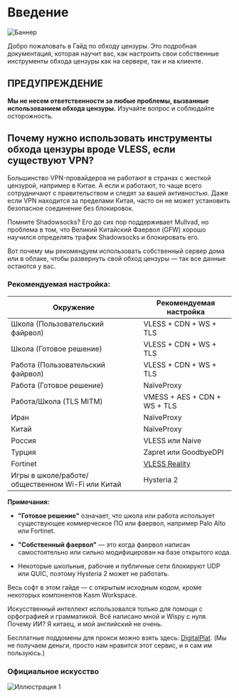# Введение

![Баннер](https://files.catbox.moe/1mcjvr.png)

Добро пожаловать в Гайд по обходу цензуры. Это подробная документация, которая научит вас, как настроить свои собственные инструменты обхода цензуры как на сервере, так и на клиенте.

## ПРЕДУПРЕЖДЕНИЕ

**Мы не несем ответственности за любые проблемы, вызванные использованием обхода цензуры.** Изучайте вопрос и соблюдайте осторожность.

## Почему нужно использовать инструменты обхода цензуры вроде VLESS, если существуют VPN?

Большинство VPN-провайдеров не работают в странах с жесткой цензурой, например в Китае. А если и работают, то чаще всего сотрудничают с правительством и следят за вашей активностью. Даже если VPN находится за пределами Китая, часто он не может установить безопасное соединение без блокировок.

Помните Shadowsocks? Его до сих пор поддерживает Mullvad, но проблема в том, что Великий Китайский Фаервол (GFW) хорошо научился определять трафик Shadowsocks и блокировать его.

Вот почему мы рекомендуем использовать собственный сервер дома или в облаке, чтобы развернуть свой обход цензуры — так все данные остаются у вас.

### Рекомендуемая настройка:

| Окружение                                    | Рекомендуемая настройка           |
|----------------------------------------------|----------------------------------|
| Школа (Пользовательский файрвол)             | VLESS + CDN + WS + TLS            |
| Школа (Готовое решение)                       | VLESS + CDN + WS + TLS            |
| Работа (Пользовательский файрвол)             | VLESS + CDN + WS + TLS            |
| Работа (Готовое решение)                       | NaïveProxy                      |
| Работа/Школа (TLS MITM)                        | VMESS + AES + CDN + WS + TLS      |
| Иран                                         | NaïveProxy                      |
| Китай                                        | NaïveProxy                      |
| Россия                                       | VLESS или Naive                 |
| Турция                                       | Zapret или GoodbyeDPI            |
| Fortinet                                     | [VLESS Reality](Environments/Fortinet.ru.md) |
| Игры в школе/работе/общественном Wi-Fi или Китай | Hysteria 2                     |


**Примечания:**

* **"Готовое решение"** означает, что школа или работа использует существующее коммерческое ПО или фаервол, например Palo Alto или Fortinet.

* **"Собственный фаервол"** — это когда фаервол написан самостоятельно или сильно модифицирован на базе открытого кода.

* Некоторые школьные, рабочие и публичные сети блокируют UDP или QUIC, поэтому Hysteria 2 может не работать.

Весь софт в этом гайде — с открытым исходным кодом, кроме некоторых компонентов Kasm Workspace.

Искусственный интеллект использовался только для помощи с орфографией и грамматикой. Всё написано мной и Wispy с нуля. Почему ИИ? Я китаец, и мой английский не очень.

Бесплатные поддомены для прокси можно взять здесь: [DigitalPlat](https://dash.domain.digitalplat.org). (Мы не получаем деньги, просто нам нравится этот сервис, и я сам им пользуюсь.)

### Официальное искусство

![Иллюстрация 1](https://files.catbox.moe/npo0a0.png)
